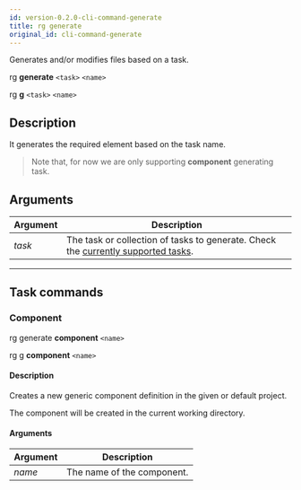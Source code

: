```yaml
---
id: version-0.2.0-cli-command-generate
title: rg generate
original_id: cli-command-generate
---
```


Generates and/or modifies files based on a task.

rg **generate** `<task>` `<name>`

rg **g** `<task>` `<name>`

## Description

It generates the required element based on the task name.

> Note that, for now we are only supporting **component** generating task.

## Arguments

Argument | Description |
---------|----------|
 _task_ | The task or collection of tasks to generate. Check the [currently supported tasks](#task-commands). |

---

## Task commands

### Component

rg generate **component** `<name>`

rg g **component** `<name>`

#### Description

Creates a new generic component definition in the given or default project.

The component will be created in the current working directory.

#### Arguments

Argument | Description |
---------|----------|
 _name_ | The name of the component. |
